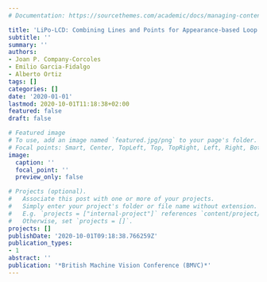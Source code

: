 ```yaml
---
# Documentation: https://sourcethemes.com/academic/docs/managing-content/

title: 'LiPo-LCD: Combining Lines and Points for Appearance-based Loop Closure Detection'
subtitle: ''
summary: ''
authors:
- Joan P. Company-Corcoles
- Emilio Garcia-Fidalgo
- Alberto Ortiz
tags: []
categories: []
date: '2020-01-01'
lastmod: 2020-10-01T11:18:38+02:00
featured: false
draft: false

# Featured image
# To use, add an image named `featured.jpg/png` to your page's folder.
# Focal points: Smart, Center, TopLeft, Top, TopRight, Left, Right, BottomLeft, Bottom, BottomRight.
image:
  caption: ''
  focal_point: ''
  preview_only: false

# Projects (optional).
#   Associate this post with one or more of your projects.
#   Simply enter your project's folder or file name without extension.
#   E.g. `projects = ["internal-project"]` references `content/project/deep-learning/index.md`.
#   Otherwise, set `projects = []`.
projects: []
publishDate: '2020-10-01T09:18:38.766259Z'
publication_types:
- 1
abstract: ''
publication: '*British Machine Vision Conference (BMVC)*'
---
```

